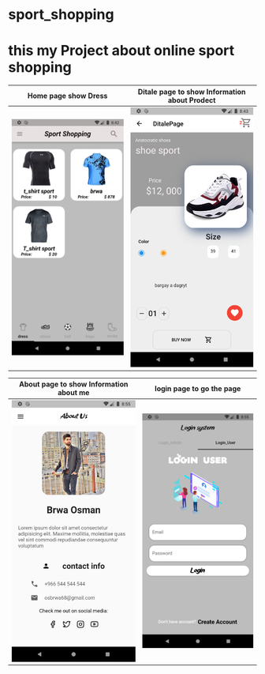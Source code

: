 # sport_shopping
# this my Project about online sport shopping
Home page show Dress            |  Ditale page to show Information about Prodect
:-------------------------:|:-------------------------:
![](https://github.com/BrwaOsman/sport_shopping/blob/main/Image/Screenshot_1646502154.png)  |  ![](https://github.com/BrwaOsman/sport_shopping/blob/main/Image/Screenshot_1646502181.png)

About page to show Information about me           |  login page to go the page
:-------------------------:|:-------------------------:
![](https://github.com/BrwaOsman/sport_shopping/blob/main/Image/Screenshot_1646502935.png)  |  ![](https://github.com/BrwaOsman/sport_shopping/blob/main/Image/Screenshot_1646502945.png)
